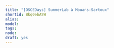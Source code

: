 ```yaml
---
title: "[OSCEDays] SummerLab à Mouans-Sartoux"
shortid: Bkq0ebASW
alias: 
model: 
tags: 
node: 
draft: yes
--- 
```

 